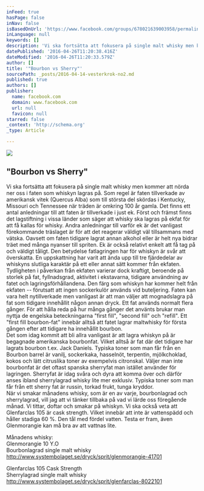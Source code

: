 ```yaml
---
inFeed: true
hasPage: false
inNav: false
isBasedOnUrl: 'https://www.facebook.com/groups/678021639003958/permalink/701787606627361/'
inLanguage: null
keywords: []
description: 'Vi ska fortsätta att fokusera på single malt whisky men kommer att nörda ner oss i faten som whiskyn lagras på. Som regel är faten tillverkade av amerikansk vitek (Quercus Alba) som till största del skördas i Kentucky, Missouri och Tennessee när träden är omkring 100 år gamla. Det finns ett antal anledningar till att faten är tillverkade i just ek. Först och främst finns det lagstiftning i vissa länder som säger att whisky ska lagras på ekfat för att få kallas för whisky. Andra anledningar till varför ek är det vanligast förekommande träslaget är för att det reagerar väldigt väl tillsammans med vätska. Oavsett om faten tidigare lagrat annan alkohol eller är helt nya bidrar träet med många nyanser till spriten. Ek är också relativt enkelt att få tag på och väldigt tåligt. Den betydelse fatlagringen har för whiskyn är svår att överskatta. En uppskattning har varit att ända upp till tre fjärdedelar av whiskyns slutliga karaktär på ett eller annat sätt kommer från ekfaten. Tydligheten i påverkan från ekfaten varierar dock kraftigt, beroende på storlek på fat, fyllnadsgrad, aktivitet i ekstavarna, tidigare användning av fatet och lagringsförhållandena. Den färg som whiskyn har kommer helt från ekfaten – förutsatt att ingen sockerkulör används vid buteljering. Faten kan vara helt nytillverkade men vanligast är att man väljer att mognadslagra på fat som tidigare innehållit någon annan dryck. Ett fat används normalt flera gånger. För att hålla reda på hur många gånger det använts brukar man nyttja de engelska beteckningarna ”first fill”, ”second fill” och ”refill”. Ett ”first fill bourbon-fat” innebär alltså att fatet lagrar maltwhisky för första gången efter att tidigare ha innehållit bourbon.  Det som idag kommit att bli allra vanligast är att lagra whiskyn på är begagnade amerikanska bourbonfat. Vilket alltså är fat där det tidigare har lagrats bourbon t.ex. Jack Daniels. Typiska toner som man får från en Bourbon barrel är vanilj, sockerkaka, hasselnöt, terpentin, mjölkchoklad, kokos och lätt citruslika toner av exempelvis citronskal. Väljer man inte bourbonfat är det oftast spanska sherryfat man istället använder för lagringen. Sherryfat är idag svåra och dyra att komma över och därför anses ibland sherrylagrad whisky lite mer exklusiv. Typiska toner som man får från ett sherry fat är russin, torkad frukt, tunga kryddor.  När vi smakar månadens whisky, som är en av varje, bourbonlagrad och sherrylagrad, vill jag att vi tänker tillbaka på vad vi lärde oss föregående månad. Vi tittar, doftar och smakar på whiskyn. Vi ska också veta att Glenfarclas 105 är cask strength. Vilket innebär att inte är vattenspädd och håller stadiga 60 %. Den tål med fördel vatten. Testa er fram, även Glenmorangie kan må bra av att vattnas lite. '
datePublished: '2016-04-26T11:20:38.416Z'
dateModified: '2016-04-26T11:20:33.579Z'
author: []
title: '"Bourbon vs Sherry"'
sourcePath: _posts/2016-04-14-vesterkrok-no2.md
published: true
authors: []
publisher:
  name: facebook.com
  domain: www.facebook.com
  url: null
  favicon: null
starred: false
_context: 'http://schema.org'
_type: Article

---
```

![](https://the-grid-user-content.s3-us-west-2.amazonaws.com/8ad84188-b5d2-49b1-9239-2f16cdc7f383.jpg)

## "Bourbon vs Sherry"

Vi ska fortsätta att fokusera på single malt whisky men kommer att nörda ner oss i faten som whiskyn lagras på. Som regel är faten tillverkade av amerikansk vitek (Quercus Alba) som till största del skördas i Kentucky, Missouri och Tennessee när träden är omkring 100 år gamla. Det finns ett antal anledningar till att faten är tillverkade i just ek. Först och främst finns det lagstiftning i vissa länder som säger att whisky ska lagras på ekfat för att få kallas för whisky. Andra anledningar till varför ek är det vanligast förekommande träslaget är för att det reagerar väldigt väl tillsammans med vätska. Oavsett om faten tidigare lagrat annan alkohol eller är helt nya bidrar träet med många nyanser till spriten. Ek är också relativt enkelt att få tag på och väldigt tåligt. Den betydelse fatlagringen har för whiskyn är svår att överskatta. En uppskattning har varit att ända upp till tre fjärdedelar av whiskyns slutliga karaktär på ett eller annat sätt kommer från ekfaten. Tydligheten i påverkan från ekfaten varierar dock kraftigt, beroende på storlek på fat, fyllnadsgrad, aktivitet i ekstavarna, tidigare användning av fatet och lagringsförhållandena. Den färg som whiskyn har kommer helt från ekfaten -- förutsatt att ingen sockerkulör används vid buteljering. Faten kan vara helt nytillverkade men vanligast är att man väljer att mognadslagra på fat som tidigare innehållit någon annan dryck. Ett fat används normalt flera gånger. För att hålla reda på hur många gånger det använts brukar man nyttja de engelska beteckningarna "first fill", "second fill" och "refill". Ett "first fill bourbon-fat" innebär alltså att fatet lagrar maltwhisky för första gången efter att tidigare ha innehållit bourbon.   
Det som idag kommit att bli allra vanligast är att lagra whiskyn på är begagnade amerikanska bourbonfat. Vilket alltså är fat där det tidigare har lagrats bourbon t.ex. Jack Daniels. Typiska toner som man får från en Bourbon barrel är vanilj, sockerkaka, hasselnöt, terpentin, mjölkchoklad, kokos och lätt citruslika toner av exempelvis citronskal. Väljer man inte bourbonfat är det oftast spanska sherryfat man istället använder för lagringen. Sherryfat är idag svåra och dyra att komma över och därför anses ibland sherrylagrad whisky lite mer exklusiv. Typiska toner som man får från ett sherry fat är russin, torkad frukt, tunga kryddor.   
När vi smakar månadens whisky, som är en av varje, bourbonlagrad och sherrylagrad, vill jag att vi tänker tillbaka på vad vi lärde oss föregående månad. Vi tittar, doftar och smakar på whiskyn. Vi ska också veta att Glenfarclas 105 är cask strength. Vilket innebär att inte är vattenspädd och håller stadiga 60 %. Den tål med fördel vatten. Testa er fram, även Glenmorangie kan må bra av att vattnas lite. 

Månadens whisky:  
Glenmorangie 10 Y.O  
Bourbonlagrad single malt whisky http://www.systembolaget.se/dryck/sprit/glenmorangie-41701

Glenfarclas 105 Cask Strength   
Sherrylagrad single malt whisky http://www.systembolaget.se/dryck/sprit/glenfarclas-8022101